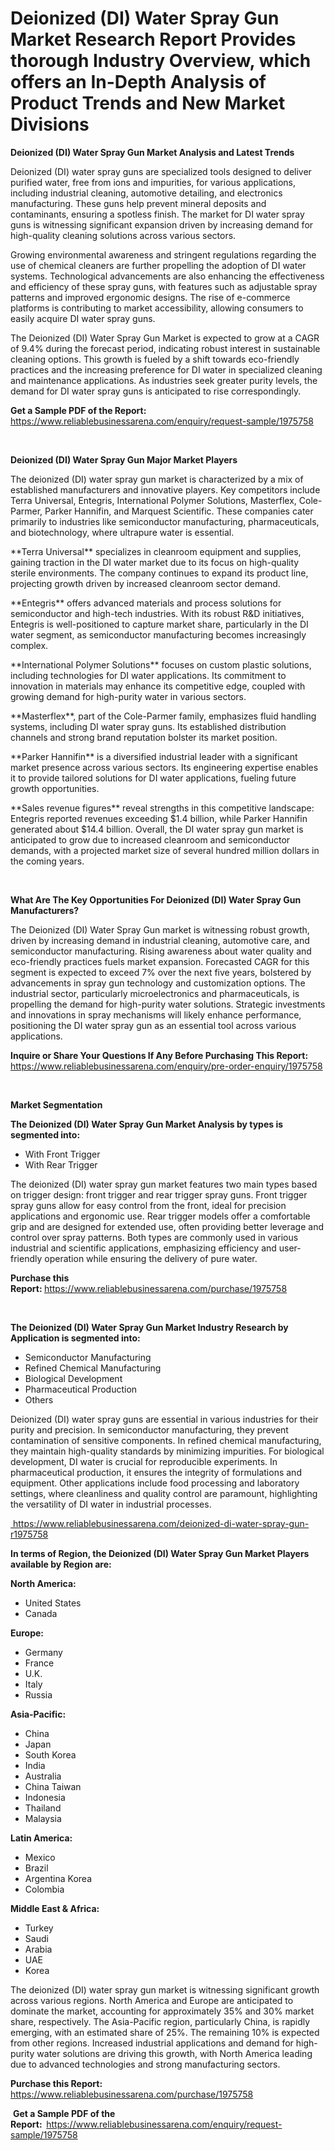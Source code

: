 <p><h1>Deionized (DI) Water Spray Gun Market Research Report Provides thorough Industry Overview, which offers an In-Depth Analysis of Product Trends and New Market Divisions</h1></p><p><strong>Deionized (DI) Water Spray Gun Market Analysis and Latest Trends</strong></p>
<p><p>Deionized (DI) water spray guns are specialized tools designed to deliver purified water, free from ions and impurities, for various applications, including industrial cleaning, automotive detailing, and electronics manufacturing. These guns help prevent mineral deposits and contaminants, ensuring a spotless finish. The market for DI water spray guns is witnessing significant expansion driven by increasing demand for high-quality cleaning solutions across various sectors. </p><p>Growing environmental awareness and stringent regulations regarding the use of chemical cleaners are further propelling the adoption of DI water systems. Technological advancements are also enhancing the effectiveness and efficiency of these spray guns, with features such as adjustable spray patterns and improved ergonomic designs. The rise of e-commerce platforms is contributing to market accessibility, allowing consumers to easily acquire DI water spray guns. </p><p>The Deionized (DI) Water Spray Gun Market is expected to grow at a CAGR of 9.4% during the forecast period, indicating robust interest in sustainable cleaning options. This growth is fueled by a shift towards eco-friendly practices and the increasing preference for DI water in specialized cleaning and maintenance applications. As industries seek greater purity levels, the demand for DI water spray guns is anticipated to rise correspondingly.</p></p>
<p><strong>Get a Sample PDF of the Report:&nbsp;</strong> <a href="https://www.reliablebusinessarena.com/enquiry/request-sample/1975758?utm_campaign=3121&utm_medium=2&utm_source=Github&utm_content=ia&utm_term=12042025&utm_id=deionized-di-water-spray-gun">https://www.reliablebusinessarena.com/enquiry/request-sample/1975758</a></p>
<p>&nbsp;</p>
<p><strong>Deionized (DI) Water Spray Gun Major Market Players</strong></p>
<p><p>The deionized (DI) water spray gun market is characterized by a mix of established manufacturers and innovative players. Key competitors include Terra Universal, Entegris, International Polymer Solutions, Masterflex, Cole-Parmer, Parker Hannifin, and Marquest Scientific. These companies cater primarily to industries like semiconductor manufacturing, pharmaceuticals, and biotechnology, where ultrapure water is essential.</p><p>**Terra Universal** specializes in cleanroom equipment and supplies, gaining traction in the DI water market due to its focus on high-quality sterile environments. The company continues to expand its product line, projecting growth driven by increased cleanroom sector demand.</p><p>**Entegris** offers advanced materials and process solutions for semiconductor and high-tech industries. With its robust R&D initiatives, Entegris is well-positioned to capture market share, particularly in the DI water segment, as semiconductor manufacturing becomes increasingly complex.</p><p>**International Polymer Solutions** focuses on custom plastic solutions, including technologies for DI water applications. Its commitment to innovation in materials may enhance its competitive edge, coupled with growing demand for high-purity water in various sectors.</p><p>**Masterflex**, part of the Cole-Parmer family, emphasizes fluid handling systems, including DI water spray guns. Its established distribution channels and strong brand reputation bolster its market position.</p><p>**Parker Hannifin** is a diversified industrial leader with a significant market presence across various sectors. Its engineering expertise enables it to provide tailored solutions for DI water applications, fueling future growth opportunities.</p><p>**Sales revenue figures** reveal strengths in this competitive landscape: Entegris reported revenues exceeding $1.4 billion, while Parker Hannifin generated about $14.4 billion. Overall, the DI water spray gun market is anticipated to grow due to increased cleanroom and semiconductor demands, with a projected market size of several hundred million dollars in the coming years.</p></p>
<p>&nbsp;</p>
<p><strong>What Are The Key Opportunities For Deionized (DI) Water Spray Gun Manufacturers?</strong></p>
<p><p>The Deionized (DI) Water Spray Gun market is witnessing robust growth, driven by increasing demand in industrial cleaning, automotive care, and semiconductor manufacturing. Rising awareness about water quality and eco-friendly practices fuels market expansion. Forecasted CAGR for this segment is expected to exceed 7% over the next five years, bolstered by advancements in spray gun technology and customization options. The industrial sector, particularly microelectronics and pharmaceuticals, is propelling the demand for high-purity water solutions. Strategic investments and innovations in spray mechanisms will likely enhance performance, positioning the DI water spray gun as an essential tool across various applications.</p></p>
<p><strong>Inquire or Share Your Questions If Any Before Purchasing This Report:</strong> <a href="https://www.reliablebusinessarena.com/enquiry/pre-order-enquiry/1975758?utm_campaign=3121&utm_medium=2&utm_source=Github&utm_content=ia&utm_term=12042025&utm_id=deionized-di-water-spray-gun">https://www.reliablebusinessarena.com/enquiry/pre-order-enquiry/1975758</a></p>
<p>&nbsp;</p>
<p><strong>Market Segmentation</strong></p>
<p><strong>The Deionized (DI) Water Spray Gun Market Analysis by types is segmented into:</strong></p>
<p><ul><li>With Front Trigger</li><li>With Rear Trigger</li></ul></p>
<p><p>The deionized (DI) water spray gun market features two main types based on trigger design: front trigger and rear trigger spray guns. Front trigger spray guns allow for easy control from the front, ideal for precision applications and ergonomic use. Rear trigger models offer a comfortable grip and are designed for extended use, often providing better leverage and control over spray patterns. Both types are commonly used in various industrial and scientific applications, emphasizing efficiency and user-friendly operation while ensuring the delivery of pure water.</p></p>
<p><strong>Purchase this Report:&nbsp;</strong><a href="https://www.reliablebusinessarena.com/purchase/1975758?utm_campaign=3121&utm_medium=2&utm_source=Github&utm_content=ia&utm_term=12042025&utm_id=deionized-di-water-spray-gun">https://www.reliablebusinessarena.com/purchase/1975758</a></p>
<p>&nbsp;</p>
<p><strong>The Deionized (DI) Water Spray Gun Market Industry Research by Application is segmented into:</strong></p>
<p><ul><li>Semiconductor Manufacturing</li><li>Refined Chemical Manufacturing</li><li>Biological Development</li><li>Pharmaceutical Production</li><li>Others</li></ul></p>
<p><p>Deionized (DI) water spray guns are essential in various industries for their purity and precision. In semiconductor manufacturing, they prevent contamination of sensitive components. In refined chemical manufacturing, they maintain high-quality standards by minimizing impurities. For biological development, DI water is crucial for reproducible experiments. In pharmaceutical production, it ensures the integrity of formulations and equipment. Other applications include food processing and laboratory settings, where cleanliness and quality control are paramount, highlighting the versatility of DI water in industrial processes.</p></p>
<p><a href="https://www.reliablebusinessarena.com/deionized-di-water-spray-gun-r1975758?utm_campaign=3121&utm_medium=2&utm_source=Github&utm_content=ia&utm_term=12042025&utm_id=deionized-di-water-spray-gun">&nbsp;https://www.reliablebusinessarena.com/deionized-di-water-spray-gun-r1975758</a></p>
<p><strong>In terms of Region, the Deionized (DI) Water Spray Gun Market Players available by Region are:</strong></p>
<p>
    <p> <strong> North America: </strong>
        <ul>
            <li>United States</li>
            <li>Canada</li>
        </ul>
        </p> 
    <p> <strong> Europe: </strong>
        <ul>
            <li>Germany</li>
            <li>France</li>
            <li>U.K.</li>
            <li>Italy</li>
            <li>Russia</li>
        </ul>
        </p> 
    <p> <strong> Asia-Pacific: </strong>
        <ul>
            <li>China</li>
            <li>Japan</li>
            <li>South Korea</li>
            <li>India</li>
            <li>Australia</li>
            <li>China Taiwan</li>
            <li>Indonesia</li>
            <li>Thailand</li>
            <li>Malaysia</li>
        </ul>
        </p> 
    <p> <strong> Latin America: </strong>
        <ul>
            <li>Mexico</li>
            <li>Brazil</li>
            <li>Argentina Korea</li>
            <li>Colombia</li>
        </ul>
        </p> 
    <p> <strong> Middle East & Africa: </strong>
        <ul>
            <li>Turkey</li>
            <li>Saudi</li>
            <li>Arabia</li>
            <li>UAE</li>
            <li>Korea</li>
        </ul>
    </p>
    </p>
<p><p>The deionized (DI) water spray gun market is witnessing significant growth across various regions. North America and Europe are anticipated to dominate the market, accounting for approximately 35% and 30% market share, respectively. The Asia-Pacific region, particularly China, is rapidly emerging, with an estimated share of 25%. The remaining 10% is expected from other regions. Increased industrial applications and demand for high-purity water solutions are driving this growth, with North America leading due to advanced technologies and strong manufacturing sectors.</p></p>
<p><strong>Purchase this Report: </strong><a href="https://www.reliablebusinessarena.com/purchase/1975758?utm_campaign=3121&utm_medium=2&utm_source=Github&utm_content=ia&utm_term=12042025&utm_id=deionized-di-water-spray-gun">https://www.reliablebusinessarena.com/purchase/1975758</a></p>
<p>&nbsp;<strong>Get a Sample PDF of the Report:&nbsp;&nbsp;</strong><a href="https://www.reliablebusinessarena.com/enquiry/request-sample/1975758?utm_campaign=3121&utm_medium=2&utm_source=Github&utm_content=ia&utm_term=12042025&utm_id=deionized-di-water-spray-gun">https://www.reliablebusinessarena.com/enquiry/request-sample/1975758</a></p>
<p><strong></strong></p>
<p><p></p><p></p><p></p></p>